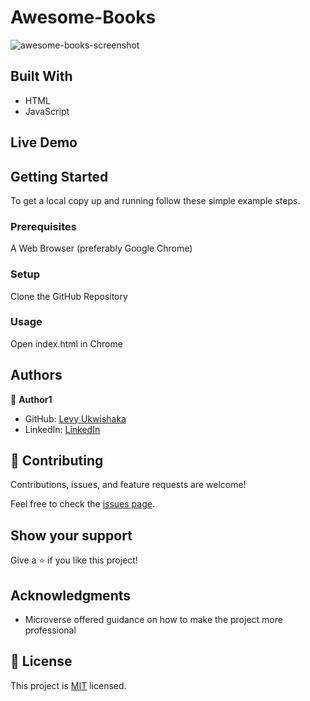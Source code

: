 # Awesome-Books
![awesome-books-screenshot](https://user-images.githubusercontent.com/87197412/152874942-c0844de4-2637-4a3c-b812-12f9369e2e2b.png)


## Built With

- HTML
- JavaScript

## Live Demo

## Getting Started

To get a local copy up and running follow these simple example steps.

### Prerequisites

A Web Browser (preferably Google Chrome)

### Setup

Clone the GitHub Repository

### Usage

Open index.html in Chrome

## Authors

👤 **Author1**

- GitHub: [Levy Ukwishaka](https://github.com/levy002)
- LinkedIn: [LinkedIn](https://www.linkedin.com/in/levy-ukwishaka-405391223/)

## 🤝 Contributing

Contributions, issues, and feature requests are welcome!

Feel free to check the [issues page](../../issues/).

## Show your support

Give a ⭐️ if you like this project!

## Acknowledgments

- Microverse offered guidance on how to make the project more professional



## 📝 License

This project is [MIT](./MIT.md) licensed.


